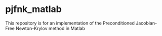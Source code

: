 # pjfnk_matlab
This repository is for an implementation of the Preconditioned Jacobian-Free Newton-Krylov method in Matlab

